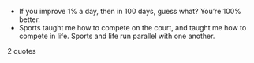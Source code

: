 - If you improve 1% a day, then in 100 days, guess what? You’re 100% better.
 - Sports taught me how to compete on the court, and taught me how to compete in life. Sports and life run parallel with one another.

2 quotes